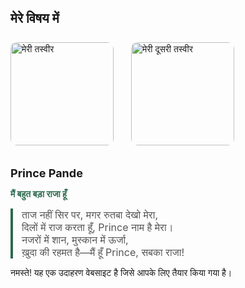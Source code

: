 <section id="about">
  <h2>मेरे विषय में</h2>
  <img src="1000140055.jpg" alt="मेरी तस्वीर" style="width:165px; border-radius:10px; margin:8px 12px 16px 0; vertical-align:middle;">
  <img src="1000139271.jpg" alt="मेरी दूसरी तस्वीर" style="width:165px; border-radius:10px; margin:8px 0 16px 12px; vertical-align:middle;">
  <p style="font-size:18px; font-weight:bold; margin-bottom:5px;">Prince Pande</p>
  <p style="color:#2D6A4F; font-weight:bold;">मैं बहुत बड़ा राजा हूँ</p>
  <blockquote style="font-size:16px; color:#555; border-left:4px solid #2D6A4F; margin:14px 0; padding-left:14px;">
    ताज नहीं सिर पर, मगर रुतबा देखो मेरा,<br>
    दिलों में राज करता हूँ, Prince नाम है मेरा।<br>
    नजरों में शान, मुस्कान में ऊर्जा,<br>
    ख़ुदा की रहमत है—मैं हूँ Prince, सबका राजा!
  </blockquote>
  <p>नमस्ते! यह एक उदाहरण वेबसाइट है जिसे आपके लिए तैयार किया गया है।</p>
</section>
